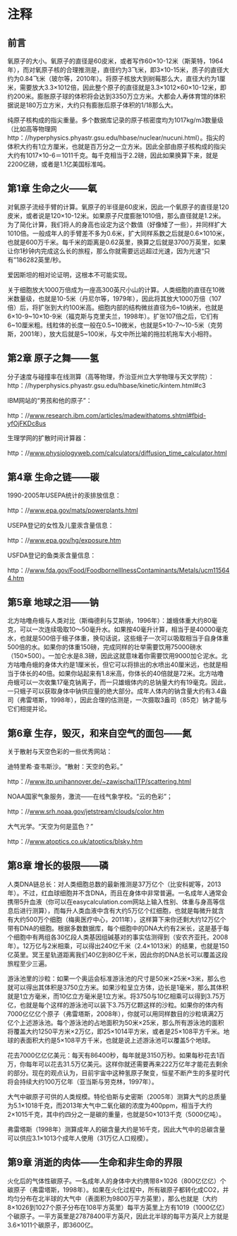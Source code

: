 # 注释

## 前言

氧原子的大小。氧原子的直径是60皮米，或者写作60×10-12米（斯莱特，1964年），而对氧原子核的合理推测是，直径约为3飞米，即3×10-15米，质子的直径大约为0.84飞米（玻尔等，2010年）。将原子核放大到树莓那么大，直径大约为1厘米，需要放大3.3×1012倍，因此整个原子的直径就是3.3×1012×60×10-12米，即约200米。膨胀原子球的体积将会达到3350万立方米。大都会人寿体育馆的体积据说是180万立方米，大约只有膨胀后原子体积的1/18那么大。

纯原子核构成的指尖重量。多个数据库记录的原子核密度均为1017kg/m3数量级（比如高等物理网http：//hyperphysics.phyastr.gsu.edu/hbase/nuclear/nucuni.html）。指尖的体积大约有1立方厘米，也就是百万分之一立方米。因此全部由原子核构成的指尖大约有1017×10-6＝1011千克。每千克相当于2.2磅，因此如果换算下来，就是2200亿磅，或者是1.1亿美国标准吨。

## 第1章 生命之火——氧

对氧原子流经手臂的计算。氧原子的半径是60皮米，因此一个氧原子的直径是120皮米，或者说是120×10-12米。如果原子尺度膨胀1010倍，那么直径就是1.2米。为了简化计算，我们将人的身高也设定为这个数值（好像矮了一些），并同样扩大1010倍。一般成年人的手臂差不多为0.6米，扩大同样系数之后就是0.6×1010米，也就是600万千米。每千米的距离是0.62英里，换算之后就是3700万英里，如果让你1秒钟内完成这么长的旅程，那么你就需要远远超过光速，因为光速“只有”186282英里/秒。

爱因斯坦的相对论证明，这根本不可能实现。

关于细胞放大1000万倍成为一座高300英尺小山的计算。人类细胞的直径在10微米数量级，也就是10-5米（丹尼尔等，1979年），因此将其放大1000万倍（107倍）后，将扩张到大约100米高。细胞内部的结构微丝直径为6~10纳米，也就是6×10-9~10×10-9米（福克斯与克里夫兰，1998年）。扩张107倍之后，它们有6~10厘米粗。线粒体的长度一般在0.5~10微米，也就是5×10-7～10-5米（克劳斯，2001年），放大后就是5~100米，与文中所比喻的拖拉机拖车大小相符。

## 第2章 原子之舞——氢

分子速度与碰撞率在线测算（高等物理，乔治亚州立大学物理与天文学院）：http：//hyperphysics.phyastr.gsu.edu/hbase/kinetic/kintem.html#c3

IBM网站的“男孩和他的原子”：

http：//www.research.ibm.com/articles/madewithatoms.shtml#fbid-yfOjFKDc8us

生理学网的扩散时间计算器：

http：//www.physiologyweb.com/calculators/diffusion_time_calculator.html

## 第4章 生命之链——碳

1990-2005年USEPA统计的汞排放信息：

http：//www.epa.gov/mats/powerplants.html

USEPA登记的女性及儿童汞含量信息：

http：//www.epa.gov/hg/exposure.htm

USFDA登记的鱼类汞含量信息：

http：//www.fda.gov/Food/FoodbornelllnessContaminants/Metals/ucm115644.htm

## 第5章 地球之泪——钠

北方咕噜舟蛾与人类对比（斯梅德利与艾斯纳，1996年）：雄蛾体重大约80毫克，可以一次连续吸取10～50毫升水。如果按40毫升计算，相当于是40000毫克水，也就是500倍于蛾子体重，换句话说，这些蛾子一次可以吸取相当于自身体重500倍的水。如果你的体重150磅，完成同样的壮举需要饮用75000磅水（150×500）。一加仑水是8.3磅，因此这就意味着你需要饮用9000加仑泥水。北方咕噜舟蛾的身体大约是1厘米长，但它可以将排出的水喷出40厘米远，也就是相当于体长的40倍。如果你站起来有1.8米高，你体长的40倍就是72米。北方咕噜舟蛾可以一次收集17毫克钠离子，而一只雄蛾体内的总钠量大约有19毫克。因此，一只蛾子可以获取身体中钠供应量的绝大部分。成年人体内的钠含量大约有3.4盎司（弗雷塔斯，1998年），因此合理的估测是，一次摄取3盎司（85克）钠才能与它们相提并论。

## 第6章 生存，毁灭，和来自空气的面包——氮

关于散射与天空色彩的一些优秀网站：

迪特里希·查韦斯沙。“散射：天空的色彩。”

http：//www.itp.unihannover.de/~zawischa/ITP/scattering.html

NOAA国家气象服务，激流——在线气象学校。“云的色彩”；

http：//www.srh.noaa.gov/jetstream/clouds/color.htm

大气光学。“天空为何是蓝色？”

http：//www.atoptics.co.uk/atoptics/blsky.htm

## 第8章 增长的极限——磷

人类DNA链总长：对人类细胞总数的最新推测是37万亿个（比安科妮等，2013年）。不过，红血球细胞并不含DNA，而且在身体中非常普遍。一名成年人通常会携带5升血液（你可以在easycalculation.com网站上输入性别、体重与身高等信息后进行测算），而每升人类血液中含有大约5万亿个红细胞，也就是每微升就含有大约500万个细胞（梅奥医疗中心，2011年），这样算下来你还剩大约12万亿个带有DNA的细胞。根据多数数据库，每个细胞中的DNA大约有2米长，这是基于每个细胞中有两组各30亿段人类基因组碱基对的事实估测得到（安农齐亚托，2008年）。12万亿与2米相乘，可以得出240亿千米（2.4×1013米）的结果，也就是150亿英里。冥王星轨道距离我们40亿到80亿千米，因此你的DNA总长可以覆盖这段旅程至少三遍。

游泳池里的沙粒：如果一个奥运会标准游泳池的尺寸是50米×25米×3米，那么也就可以得出其体积是3750立方米。如果沙粒呈立方体，边长是1毫米，那么其体积就是1立方毫米，而10亿立方毫米是1立方米。将3750与10亿相乘可以得到3.75万亿，也就是每个这样的游泳池可以装下3.75万亿颗这样的沙粒。如果你的体内有7000亿亿亿个原子（弗雷塔斯，2008年），你就可以用同样数目的沙粒填满2万亿个上述游泳池。每个游泳池的占地面积为50米×25米，那么所有游泳池的面积将覆盖大约1250平方米×2万亿，即25×1014平方米，或者是25×108平方千米。地球的表面积大约是5×108平方千米，也就是说上述游泳池可以覆盖5个地球。

花去7000亿亿亿美元：每天有86400秒，每年就是3150万秒。如果每秒花去1百万，你每年可以花去31.5万亿美元。这样你就还需要再来222万亿年才能花去剩余的部分。现在的观点认为，目前宇宙中这种氢原子聚变，恒星不断产生的多星时代将会持续大约100万亿年（亚当斯与劳克林，1997年）。

大气中碳原子可供的人类规模。特伦伯斯与史密斯（2005年）测算大气的总质量为5.1×1018千克，而2013年大气中二氧化碳的浓度为400ppm，相当于大约2×1015千克，其中约四分之一是碳的重量，也就是50×1013千克（5000亿吨）。

弗雷塔斯（1998年）测算成年人的碳含量大约是16千克，因此大气中的总碳含量可以供应3.1×1013个成年人使用（31万亿人口规模）。

## 第9章 消逝的肉体——生命和非生命的界限

火化后的气体性碳原子。一名成年人的身体中大约携带8×1026（800亿亿亿）个碳原子（弗雷塔斯，1998年）。如果在火化过程中，所有碳原子都转化成CO2，并均匀分布在北半球的大气中（表面积为9800万平方英里），那么也就是（大约8×1026到1027个原子分布在108平方英里）每平方英里上方有1019（1000亿亿）个碳原子。一平方英里是27878400平方英尺，因此北半球的每平方英尺上方就是3.6×1011个碳原子，即3600亿。

